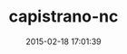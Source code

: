 ---
layout: post
title:  "capistrano-nc"
repo:   "capistrano/notification-center"
date:   2015-02-18 17:01:39
gemurl: https://github.com/capistrano/notification-center
---